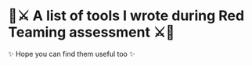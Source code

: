 # 🔴⚔️ A list of tools I wrote during Red Teaming assessment ⚔️🔴

✨ Hope you can find them useful too ✨
